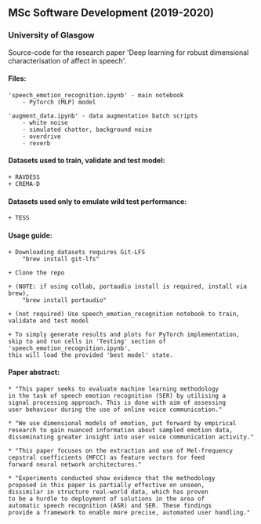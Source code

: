 ## MSc Software Development (2019-2020) 
### University of Glasgow

Source-code for the research paper 'Deep learning for robust dimensional characterisation of affect in speech'.

#### Files:
	'speech_emotion_recognition.ipynb' - main notebook
		- PyTorch (MLP) model

	'augment_data.ipynb' - data augmentation batch scripts
		- white noise
		- simulated chatter, background noise
		- overdrive
		- reverb

#### Datasets used to train, validate and test model:
	+ RAVDESS
	+ CREMA-D

#### Datasets used only to emulate wild test performance:
	+ TESS

#### Usage guide:
	+ Downloading datasets requires Git-LFS
		"brew install git-lfs"

	+ Clone the repo

	+ (NOTE: if using collab, portaudio install is required, install via brew),
		"brew install portaudio"

	+ (not required) Use speech_emotion_recognition notebook to train, validate and test model

	+ To simply generate results and plots for PyTorch implementation, 
	skip to and run cells in 'Testing' section of 'speech_emotion_recognition.ipynb', 
	this will load the provided 'best model' state.

#### Paper abstract:
	* "This paper seeks to evaluate machine learning methodology 
	in the task of speech emotion recognition (SER) by utilising a 
	signal processing approach. This is done with aim of assessing
	user behaviour during the use of online voice communication."

	* "We use dimensional models of emotion, put forward by empirical
	research to gain nuanced information about sampled emotion data,
	disseminating greater insight into user voice communication activity."

	* "This paper focuses on the extraction and use of Mel-frequency 
	cepstral coefficients (MFCC) as feature vectors for feed 
	forward neural network architectures." 

	* "Experiments conducted show evidence that the methodology 
	proposed in this paper is partially effective on unseen, 
	dissimilar in structure real-world data, which has proven 
	to be a hurdle to deployment of solutions in the area of 
	automatic speech recognition (ASR) and SER. These findings 
	provide a framework to enable more precise, automated user handling."
